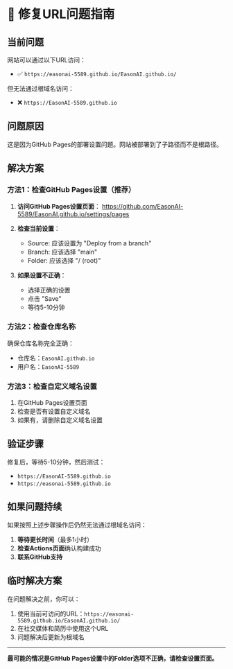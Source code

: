 # 🔧 修复URL问题指南

## 当前问题

网站可以通过以下URL访问：
- ✅ `https://easonai-5589.github.io/EasonAI.github.io/`

但无法通过根域名访问：
- ❌ `https://EasonAI-5589.github.io`

## 问题原因

这是因为GitHub Pages的部署设置问题。网站被部署到了子路径而不是根路径。

## 解决方案

### 方法1：检查GitHub Pages设置（推荐）

1. **访问GitHub Pages设置页面**：
   https://github.com/EasonAI-5589/EasonAI.github.io/settings/pages

2. **检查当前设置**：
   - Source: 应该设置为 "Deploy from a branch"
   - Branch: 应该选择 "main"
   - Folder: 应该选择 "/ (root)"

3. **如果设置不正确**：
   - 选择正确的设置
   - 点击 "Save"
   - 等待5-10分钟

### 方法2：检查仓库名称

确保仓库名称完全正确：
- 仓库名：`EasonAI.github.io`
- 用户名：`EasonAI-5589`

### 方法3：检查自定义域名设置

1. 在GitHub Pages设置页面
2. 检查是否有设置自定义域名
3. 如果有，请删除自定义域名设置

## 验证步骤

修复后，等待5-10分钟，然后测试：
- `https://EasonAI-5589.github.io`
- `https://easonai-5589.github.io`

## 如果问题持续

如果按照上述步骤操作后仍然无法通过根域名访问：

1. **等待更长时间**（最多1小时）
2. **检查Actions页面**确认构建成功
3. **联系GitHub支持**

## 临时解决方案

在问题解决之前，你可以：
1. 使用当前可访问的URL：`https://easonai-5589.github.io/EasonAI.github.io/`
2. 在社交媒体和简历中使用这个URL
3. 问题解决后更新为根域名

---

**最可能的情况是GitHub Pages设置中的Folder选项不正确，请检查设置页面。**
